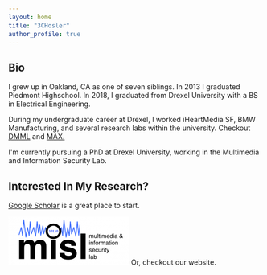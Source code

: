 ```yaml
---
layout: home
title: "3CHosler"
author_profile: true
---
```


## Bio
I grew up in Oakland, CA as one of seven siblings. In 2013 I graduated
Piedmont Highschool. In 2018, I graduated from Drexel University with a
BS in Electrical Engineering.

During my undergraduate career at Drexel, I worked iHeartMedia SF, BMW
Manufacturing, and several research labs within the university. Checkout
[DMML](https://www.dynamic-lamberson.com/) and [MAX.](http://max.materials.drexel.edu/)

I'm currently pursuing a PhD at Drexel University, working in the
Multimedia and Information Security Lab.

## Interested In My Research?

[Google Scholar](https://scholar.google.com/citations?hl=en&user=sUVqfiQAAAAJ)
is a great place to start.

[![MISL](resources/images/misl-logo.png)](https://misl.ece.drexel.edu)
Or, checkout our website.







